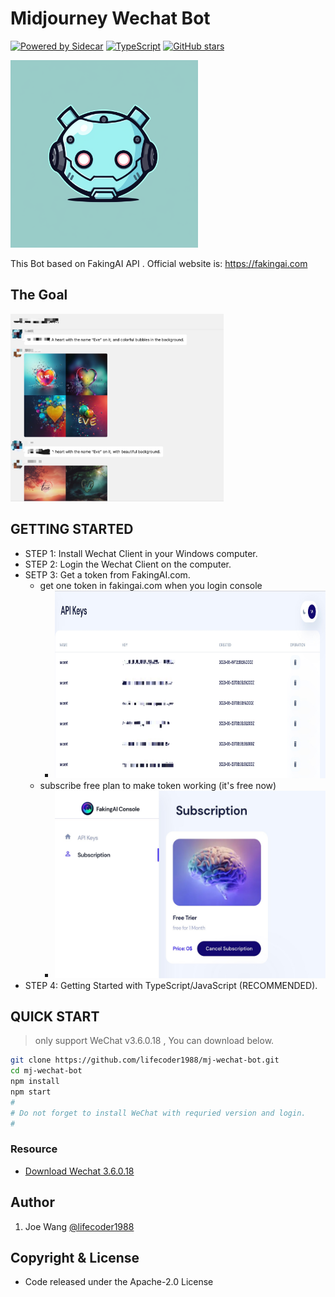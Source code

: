 # Midjourney Wechat Bot

[![Powered by Sidecar](https://img.shields.io/badge/Powered%20By-Sidecar-red.svg)](https://github.com/huan/sidecar)
[![TypeScript](https://img.shields.io/badge/%3C%2F%3E-TypeScript-blue.svg)](https://www.typescriptlang.org/)
[![GitHub stars](https://img.shields.io/github/stars/lifecoder1988/mj-wechat-bot.svg?label=github%20stars)](https://github.com/lifecoder1988/mj-wechat-bot)

<img src="/bot-logo.png" alt="midjourney wechat bot base on fakingai.com" width="300" height="300" align="bottom" />

This Bot based on FakingAI API . Official website is: <https://fakingai.com>

## The Goal

<img src="/goal.jpg" alt="midjourney wechat bot base on fakingai.com" height="300" align="bottom" />

## GETTING STARTED

- STEP 1: Install Wechat Client in your Windows computer.
- STEP 2: Login the Wechat Client on the computer.
- SETP 3: Get a token from FakingAI.com.
  - get one token in fakingai.com when you login console
    - <img  src="/token.jpg"  alt="midjourney wechat bot base on fakingai.com"   height="300"  align="bottom"  />
  - subscribe free plan to make token working (it's free now)
    - <img  src="/sub.jpg"  alt="midjourney wechat bot base on fakingai.com"    height="300"  align="bottom"  />
- STEP 4: Getting Started with TypeScript/JavaScript (RECOMMENDED).

## QUICK START

> only support WeChat v3.6.0.18 , You can download below.

```sh
git clone https://github.com/lifecoder1988/mj-wechat-bot.git
cd mj-wechat-bot
npm install
npm start
#
# Do not forget to install WeChat with requried version and login.
#
```

### Resource

- [Download Wechat 3.6.0.18](https://github.com/tom-snow/wechat-windows-versions/releases/download/v3.6.0.18/WeChatSetup-3.6.0.18.exe)

## Author

1. Joe Wang [@lifecoder1988](https://github.com/lifecoder1988)

## Copyright & License

- Code released under the Apache-2.0 License
